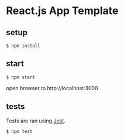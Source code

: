 # React.js App Template

## setup

```
$ npm install
```

## start

```
$ npm start
```

open browser to http://localhost:3000

## tests

Tests are ran using [Jest](https://github.com/facebook/jest).

```
$ npm test
```
